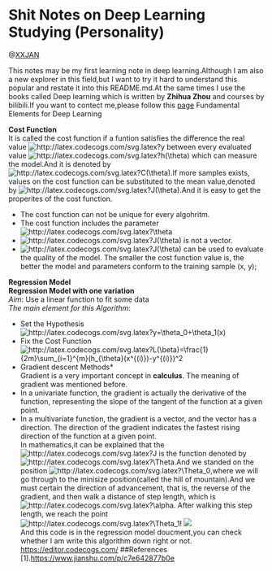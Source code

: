 <!--
* @Description:
* @Author:XXJAN
* @Company(School):LZU
* @Date:2020-11-4 14:40:23
* @LastEditors:XXJAN
* @LastEditTime:2020-11-4 14:40:23
-->
# Shit Notes on Deep Learning Studying  (Personality)
@[XXJAN](https://github.com/xxjan719/)

This notes may be my first learning note in deep learning.Although I am also a new explorer in this field,but I want to try it hard to understand this popular and restate it into this README.md.At the same times I  use  the books called Deep learning which is written by **Zhihua Zhou** and courses by bilibili.If you want to contect me,please follow this [page](https://xxjan719@github.io)
Fundamental Elements for Deep Learning

**Cost Function**<br>
It is called the cost function if a funtion satisfies the difference the real value <img src="http://latex.codecogs.com/svg.latex?y" title="http://latex.codecogs.com/svg.latex?y" /> between every evaluated value <img src="http://latex.codecogs.com/svg.latex?h(\theta)" title="http://latex.codecogs.com/svg.latex?h(\theta)" /> which can measure the model.And it is denoted by <img src="http://latex.codecogs.com/svg.latex?C(\theta)" title="http://latex.codecogs.com/svg.latex?C(\theta)" />.If  more samples exists, values on the cost function can be substituted to the mean value,denoted by <img src="http://latex.codecogs.com/svg.latex?J(\theta)" title="http://latex.codecogs.com/svg.latex?J(\theta)" />.And it is easy to get the properites of the  cost function. <br>
* The cost function can not be unique for every algohritm.
* The cost function includes the parameter <img src="http://latex.codecogs.com/svg.latex?\theta" title="http://latex.codecogs.com/svg.latex?\theta" />
* <img src="http://latex.codecogs.com/svg.latex?J(\theta)" title="http://latex.codecogs.com/svg.latex?J(\theta)" /> is not a vector.
* <img src="http://latex.codecogs.com/svg.latex?J(\theta)" title="http://latex.codecogs.com/svg.latex?J(\theta)" /> can be used to evaluate the quality of the model. The smaller the cost function value is, the better the model and parameters conform to the training sample (x, y);



**Regression Model**<br>
**Regression Model with one variation**<br>
*Aim*: Use a linear function to fit some data<br>
*The main element for this Algorithm*:<br>
* Set the Hypothesis<br>
<img src="http://latex.codecogs.com/svg.latex?y=\theta_0&plus;\theta_1(x)" title="http://latex.codecogs.com/svg.latex?y=\theta_0+\theta_1(x)" /><br>
* Fix the Cost Function<br>
<img src="http://latex.codecogs.com/svg.latex?L(\beta)=\frac{1}{2m}\sum_{i=1}^{m}(h_{\theta}(x^{(i)})-y^{(i)})^2" title="http://latex.codecogs.com/svg.latex?L(\beta)=\frac{1}{2m}\sum_{i=1}^{m}(h_{\theta}(x^{(i)})-y^{(i)})^2" /><br>
* Gradient descent Methods*<br>
Gradient is a very important concept in **calculus**. The meaning of gradient was mentioned before.
* In a univariate function, the gradient is actually the derivative of the function, representing the slope of the tangent of the function at a given point.
* In a multivariate function, the gradient is a vector, and the vector has a direction. The direction of the gradient indicates the fastest rising direction of the function at a given point.<br>
In mathematics,it can be explained that the <img src="http://latex.codecogs.com/svg.latex?J" title="http://latex.codecogs.com/svg.latex?J" /> is the function denoted by <img src="http://latex.codecogs.com/svg.latex?\Theta&space;" title="http://latex.codecogs.com/svg.latex?\Theta " />.And we standed on the position <img src="http://latex.codecogs.com/svg.latex?\Theta_0" title="http://latex.codecogs.com/svg.latex?\Theta_0" />,where we will go through to the minisize position(called the hill of mountain).And we must certain the direction of advancement, that is, the reverse of the gradient, and then walk a distance of step length, which is <img src="http://latex.codecogs.com/svg.latex?\alpha" title="http://latex.codecogs.com/svg.latex?\alpha" />. After walking this step length, we reach the point <img src="http://latex.codecogs.com/svg.latex?\Theta_1" title="http://latex.codecogs.com/svg.latex?\Theta_1" />!
<img src="https://upload-images.jianshu.io/upload_images/1234352-af8dd9722c762c13.png"><br>
And this code is in the regression model doucment,you can check whether I am write this algorithm down right or not.<br>
https://editor.codecogs.com/
##References<br>
[1].https://www.jianshu.com/p/c7e642877b0e
